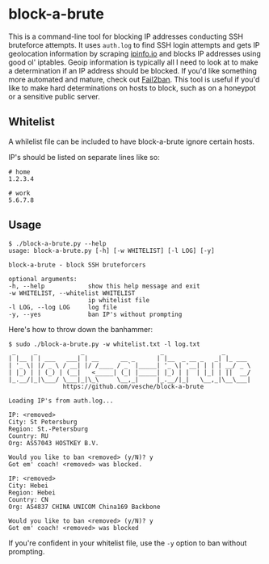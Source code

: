 # block-a-brute

This is a command-line tool for blocking IP addresses conducting SSH bruteforce attempts. It uses `auth.log` to find SSH login attempts and gets IP geolocation information by scraping [ipinfo.io](https://ipinfo.io) and blocks IP addresses using good ol' iptables. Geoip information is typically all I need to look at to make a determination if an IP address should be blocked. If you'd like something more automated and mature, check out [Fail2ban](https://en.wikipedia.org/wiki/Fail2ban). This tool is useful if you'd like to make hard determinations on hosts to block, such as on a honeypot or a sensitive public server.

## Whitelist
A whilelist file can be included to have block-a-brute ignore certain hosts.

IP's should be listed on separate lines like so:
```
# home
1.2.3.4

# work
5.6.7.8
```

## Usage
```
$ ./block-a-brute.py --help
usage: block-a-brute.py [-h] [-w WHITELIST] [-l LOG] [-y]

block-a-brute - block SSH bruteforcers

optional arguments:
-h, --help            show this help message and exit
-w WHITELIST, --whitelist WHITELIST
                      ip whitelist file
-l LOG, --log LOG     log file
-y, --yes             ban IP's without prompting

```

Here's how to throw down the banhammer:
```
$ sudo ./block-a-brute.py -w whitelist.txt -l log.txt
 _     _            _                     _                _
| |__ | | ___   ___| | __      __ _      | |__  _ __ _   _| |_ ___
| '_ \| |/ _ \ / __| |/ /____ / _` |_____| '_ \| '__| | | | __/ _ \
| |_) | | (_) | (__|   <_____| (_| |_____| |_) | |  | |_| | ||  __/
|_.__/|_|\___/ \___|_|\_\     \__,_|     |_.__/|_|   \__,_|\__\___|
               https://github.com/vesche/block-a-brute

Loading IP's from auth.log...

IP: <removed>
City: St Petersburg
Region: St.-Petersburg
Country: RU
Org: AS57043 HOSTKEY B.V.

Would you like to ban <removed> (y/N)? y
Got em' coach! <removed> was blocked.

IP: <removed>
City: Hebei
Region: Hebei
Country: CN
Org: AS4837 CHINA UNICOM China169 Backbone

Would you like to ban <removed> (y/N)? y
Got em' coach! <removed> was blocked
```

If you're confident in your whitelist file, use the `-y` option to ban without prompting.
